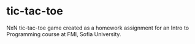 # tic-tac-toe
NxN tic-tac-toe game created as a homework assignment for an Intro to Programming course at FMI, Sofia University.
